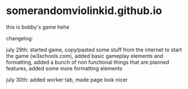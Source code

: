 # somerandomviolinkid.github.io

this is bobby's game hehe

changelog:

july 29th:
started game, copy/pasted some stuff from the internet to start the game (w3schools.com), added basic gameplay elements and formatting, added a bunch of non functional things that are planned features, added some more formatting elements

july 30th:
added worker tab, made page look nicer
    
    
